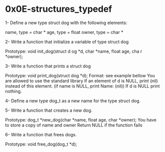# 0x0E-structures_typedef

1- Define a new type struct dog with the following elements:

   name, type = char *
   age, type = float
   owner, type = char *

2- Write a function that initialize a variable of type struct dog

   Prototype: void init_dog(struct d   og *d, char *name, float age, cha   r *owner);

3- Write a function that prints a struct dog

Prototype: void print_dog(struct dog *d);
Format: see example bellow
You are allowed to use the standard library
If an element of d is NULL, print (nil) instead of this element. (if name is NULL, print Name: (nil))
If d is NULL print nothing.

4- Define a new type dog_t as a new name for the type struct dog.

5- Write a function that creates a new dog.

Prototype: dog_t *new_dog(char *name, float age, char *owner);
You have to store a copy of name and owner
Return NULL if the function fails

6- Write a function that frees dogs.

   Prototype: void free_dog(dog_t *d);